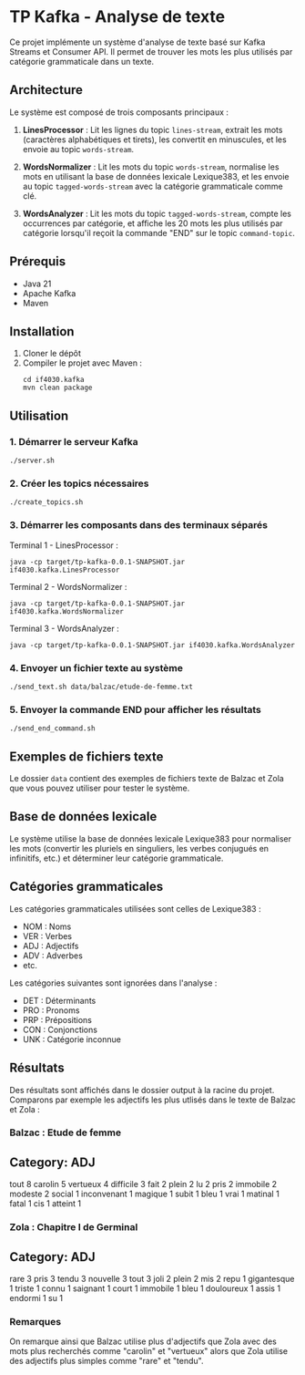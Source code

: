# TP Kafka - Analyse de texte

Ce projet implémente un système d'analyse de texte basé sur Kafka Streams et Consumer API. Il permet de trouver les mots les plus utilisés par catégorie grammaticale dans un texte.

## Architecture

Le système est composé de trois composants principaux :

1. **LinesProcessor** : Lit les lignes du topic `lines-stream`, extrait les mots (caractères alphabétiques et tirets), les convertit en minuscules, et les envoie au topic `words-stream`.

2. **WordsNormalizer** : Lit les mots du topic `words-stream`, normalise les mots en utilisant la base de données lexicale Lexique383, et les envoie au topic `tagged-words-stream` avec la catégorie grammaticale comme clé.

3. **WordsAnalyzer** : Lit les mots du topic `tagged-words-stream`, compte les occurrences par catégorie, et affiche les 20 mots les plus utilisés par catégorie lorsqu'il reçoit la commande "END" sur le topic `command-topic`.

## Prérequis

- Java 21
- Apache Kafka
- Maven

## Installation

1. Cloner le dépôt
2. Compiler le projet avec Maven :
   ```
   cd if4030.kafka
   mvn clean package
   ```

## Utilisation

### 1. Démarrer le serveur Kafka

```
./server.sh
```

### 2. Créer les topics nécessaires

```
./create_topics.sh
```

### 3. Démarrer les composants dans des terminaux séparés

Terminal 1 - LinesProcessor :
```
java -cp target/tp-kafka-0.0.1-SNAPSHOT.jar if4030.kafka.LinesProcessor
```

Terminal 2 - WordsNormalizer :
```
java -cp target/tp-kafka-0.0.1-SNAPSHOT.jar if4030.kafka.WordsNormalizer
```

Terminal 3 - WordsAnalyzer :
```
java -cp target/tp-kafka-0.0.1-SNAPSHOT.jar if4030.kafka.WordsAnalyzer
```

### 4. Envoyer un fichier texte au système

```
./send_text.sh data/balzac/etude-de-femme.txt
```

### 5. Envoyer la commande END pour afficher les résultats

```
./send_end_command.sh
```

## Exemples de fichiers texte

Le dossier `data` contient des exemples de fichiers texte de Balzac et Zola que vous pouvez utiliser pour tester le système.

## Base de données lexicale

Le système utilise la base de données lexicale Lexique383 pour normaliser les mots (convertir les pluriels en singuliers, les verbes conjugués en infinitifs, etc.) et déterminer leur catégorie grammaticale.

## Catégories grammaticales

Les catégories grammaticales utilisées sont celles de Lexique383 :
- NOM : Noms
- VER : Verbes
- ADJ : Adjectifs
- ADV : Adverbes
- etc.

Les catégories suivantes sont ignorées dans l'analyse :
- DET : Déterminants
- PRO : Pronoms
- PRP : Prépositions
- CON : Conjonctions
- UNK : Catégorie inconnue

## Résultats

Des résultats sont affichés dans le dossier output à la racine du projet. Comparons par exemple les adjectifs les plus utlisés dans le texte de Balzac et Zola :

### Balzac : Etude de femme

Category: ADJ
---------------------------
tout                 8
carolin              5
vertueux             4
difficile            3
fait                 2
plein                2
lu                   2
pris                 2
immobile             2
modeste              2
social               1
inconvenant          1
magique              1
subit                1
bleu                 1
vrai                 1
matinal              1
fatal                1
cis                  1
atteint              1

### Zola : Chapitre I de Germinal


Category: ADJ
---------------------------
rare                 3
pris                 3
tendu                3
nouvelle             3
tout                 3
joli                 2
plein                2
mis                  2
repu                 1
gigantesque          1
triste               1
connu                1
saignant             1
court                1
immobile             1
bleu                 1
douloureux           1
assis                1
endormi              1
su                   1


### Remarques

On remarque ainsi que Balzac utilise plus d'adjectifs que Zola avec des mots plus recherchés comme "carolin" et "vertueux" alors que Zola utilise des adjectifs plus simples comme "rare" et "tendu".
